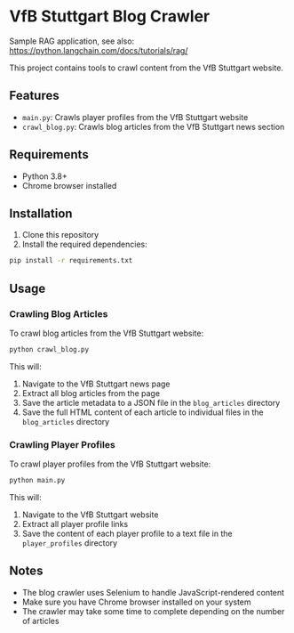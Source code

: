 # VfB Stuttgart Blog Crawler

Sample RAG application, see also: https://python.langchain.com/docs/tutorials/rag/

This project contains tools to crawl content from the VfB Stuttgart website.

## Features

- `main.py`: Crawls player profiles from the VfB Stuttgart website
- `crawl_blog.py`: Crawls blog articles from the VfB Stuttgart news section

## Requirements

- Python 3.8+
- Chrome browser installed

## Installation

1. Clone this repository
2. Install the required dependencies:

```bash
pip install -r requirements.txt
```

## Usage

### Crawling Blog Articles

To crawl blog articles from the VfB Stuttgart website:

```bash
python crawl_blog.py
```

This will:
1. Navigate to the VfB Stuttgart news page
2. Extract all blog articles from the page
3. Save the article metadata to a JSON file in the `blog_articles` directory
4. Save the full HTML content of each article to individual files in the `blog_articles` directory

### Crawling Player Profiles

To crawl player profiles from the VfB Stuttgart website:

```bash
python main.py
```

This will:
1. Navigate to the VfB Stuttgart website
2. Extract all player profile links
3. Save the content of each player profile to a text file in the `player_profiles` directory

## Notes

- The blog crawler uses Selenium to handle JavaScript-rendered content
- Make sure you have Chrome browser installed on your system
- The crawler may take some time to complete depending on the number of articles 